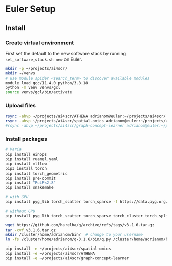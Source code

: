 # Euler Setup

## Install

### Create virtual environment

First set the default to the new software stack by running `set_software_stack.sh new` on Euler.

```bash
mkdir -p ~/projects/ai4scr/
mkdir ~/venvs
# use module spider <search_term> to discover available modules
module load gcc/11.4.0 python/3.8.18
python -m venv venvs/gcl
source venvs/gcl/bin/activate
```

### Upload files

```bash
rsync -ahvp ~/projects/ai4scr/ATHENA adrianom@euler:~/projects/ai4scr/
rsync -ahvp ~/projects/ai4scr/spatial-omics adrianom@euler:~/projects/ai4scr/
#rsync -ahvp ~/projects/ai4scr/graph-concept-learner adrianom@euler:~/projects/ai4scr/
```

### Install packages

```bash
# Varia
pip install einops
pip install ruamel.yaml
pip install mlflow
pip3 install torch
pip install torch_geometric
pip install pre-commit
pip install "PuLP<2.8"
pip install snakemake
```

```bash
# with GPU
pip install pyg_lib torch_scatter torch_sparse -f https://data.pyg.org/whl/torch-1.12.0+cu117.html

# without GPU
pip install pyg_lib torch_scatter torch_sparse torch_cluster torch_spline_conv -f https://data.pyg.org/whl/torch-2.0.0+cpu.html
```

```bash
wget https://github.com/harelba/q/archive/refs/tags/v3.1.6.tar.gz
tar -xvf v3.1.6.tar.gz
mkdir /cluster/home/adrianom/bin/  # change to your username
ln -fs /cluster/home/adrianom/q-3.1.6/bin/q.py /cluster/home/adrianom/bin/q
```

```bash
pip install -e ~/projects/ai4scr/spatial-omics
pip install -e ~/projects/ai4scr/ATHENA
pip install -e ~/projects/ai4scr/graph-concept-learner
```
